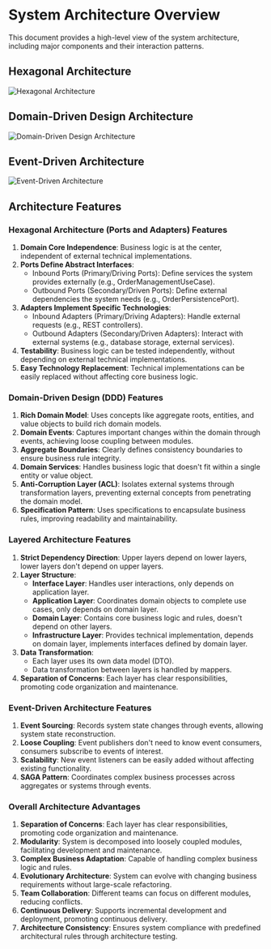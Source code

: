 # System Architecture Overview

This document provides a high-level view of the system architecture, including major components and their interaction patterns.

## Hexagonal Architecture

![Hexagonal Architecture](../images/hexagonal_architecture.png)

## Domain-Driven Design Architecture

![Domain-Driven Design Architecture](../images/ddd_architecture.png)

## Event-Driven Architecture

![Event-Driven Architecture](../images/event_driven_architecture.png)

## Architecture Features

### Hexagonal Architecture (Ports and Adapters) Features

1. **Domain Core Independence**: Business logic is at the center, independent of external technical implementations.
2. **Ports Define Abstract Interfaces**:
   - Inbound Ports (Primary/Driving Ports): Define services the system provides externally (e.g., OrderManagementUseCase).
   - Outbound Ports (Secondary/Driven Ports): Define external dependencies the system needs (e.g., OrderPersistencePort).
3. **Adapters Implement Specific Technologies**:
   - Inbound Adapters (Primary/Driving Adapters): Handle external requests (e.g., REST controllers).
   - Outbound Adapters (Secondary/Driven Adapters): Interact with external systems (e.g., database storage, external services).
4. **Testability**: Business logic can be tested independently, without depending on external technical implementations.
5. **Easy Technology Replacement**: Technical implementations can be easily replaced without affecting core business logic.

### Domain-Driven Design (DDD) Features

1. **Rich Domain Model**: Uses concepts like aggregate roots, entities, and value objects to build rich domain models.
2. **Domain Events**: Captures important changes within the domain through events, achieving loose coupling between modules.
3. **Aggregate Boundaries**: Clearly defines consistency boundaries to ensure business rule integrity.
4. **Domain Services**: Handles business logic that doesn't fit within a single entity or value object.
5. **Anti-Corruption Layer (ACL)**: Isolates external systems through transformation layers, preventing external concepts from penetrating the domain model.
6. **Specification Pattern**: Uses specifications to encapsulate business rules, improving readability and maintainability.

### Layered Architecture Features

1. **Strict Dependency Direction**: Upper layers depend on lower layers, lower layers don't depend on upper layers.
2. **Layer Structure**:
   - **Interface Layer**: Handles user interactions, only depends on application layer.
   - **Application Layer**: Coordinates domain objects to complete use cases, only depends on domain layer.
   - **Domain Layer**: Contains core business logic and rules, doesn't depend on other layers.
   - **Infrastructure Layer**: Provides technical implementation, depends on domain layer, implements interfaces defined by domain layer.
3. **Data Transformation**:
   - Each layer uses its own data model (DTO).
   - Data transformation between layers is handled by mappers.
4. **Separation of Concerns**: Each layer has clear responsibilities, promoting code organization and maintenance.

### Event-Driven Architecture Features

1. **Event Sourcing**: Records system state changes through events, allowing system state reconstruction.
2. **Loose Coupling**: Event publishers don't need to know event consumers, consumers subscribe to events of interest.
3. **Scalability**: New event listeners can be easily added without affecting existing functionality.
4. **SAGA Pattern**: Coordinates complex business processes across aggregates or systems through events.

### Overall Architecture Advantages

1. **Separation of Concerns**: Each layer has clear responsibilities, promoting code organization and maintenance.
2. **Modularity**: System is decomposed into loosely coupled modules, facilitating development and maintenance.
3. **Complex Business Adaptation**: Capable of handling complex business logic and rules.
4. **Evolutionary Architecture**: System can evolve with changing business requirements without large-scale refactoring.
5. **Team Collaboration**: Different teams can focus on different modules, reducing conflicts.
6. **Continuous Delivery**: Supports incremental development and deployment, promoting continuous delivery.
7. **Architecture Consistency**: Ensures system compliance with predefined architectural rules through architecture testing.